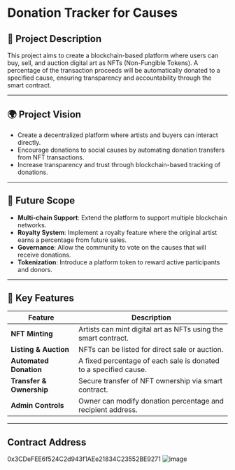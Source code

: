 # Donation Tracker for Causes

## 📌 Project Description
This project aims to create a blockchain-based platform where users can buy, sell, and auction digital art as NFTs (Non-Fungible Tokens). A percentage of the transaction proceeds will be automatically donated to a specified cause, ensuring transparency and accountability through the smart contract.

---

## 🌍 Project Vision
- Create a decentralized platform where artists and buyers can interact directly.
- Encourage donations to social causes by automating donation transfers from NFT transactions.
- Increase transparency and trust through blockchain-based tracking of donations.

---

## 🚀 Future Scope
- **Multi-chain Support**: Extend the platform to support multiple blockchain networks.
- **Royalty System**: Implement a royalty feature where the original artist earns a percentage from future sales.
- **Governance**: Allow the community to vote on the causes that will receive donations.
- **Tokenization**: Introduce a platform token to reward active participants and donors.

---

## 🔑 Key Features
| Feature | Description |
|---------|-------------|
| **NFT Minting** | Artists can mint digital art as NFTs using the smart contract. |
| **Listing & Auction** | NFTs can be listed for direct sale or auction. |
| **Automated Donation** | A fixed percentage of each sale is donated to a specified cause. |
| **Transfer & Ownership** | Secure transfer of NFT ownership via smart contract. |
| **Admin Controls** | Owner can modify donation percentage and recipient address. |

---

## Contract Address
0x3CDeFEE6f524C2d943f1AEe21834C23552BE9271
![image](https://github.com/user-attachments/assets/368e5b4c-47d1-4129-9f79-668be70bfdd5)
